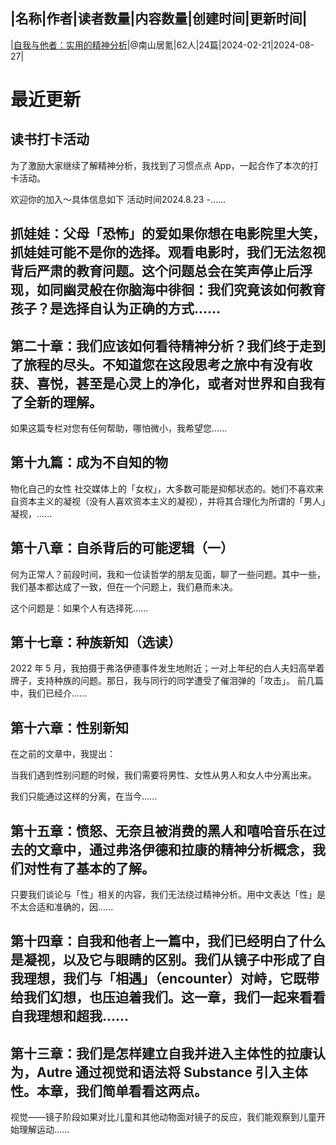|名称|作者|读者数量|内容数量|创建时间|更新时间|
---
|[自我与他者：实用的精神分析](https://xiaobot.net/p/Psychoanalysis?refer=0b133df9-27dc-423b-8101-639049001c13)|@南山居氪|62人|24篇|2024-02-21|2024-08-27|

# 最近更新
## 读书打卡活动
为了激励大家继续了解精神分析，我找到了习惯点点 App，一起合作了本次的打卡活动。

欢迎你的加入～具体信息如下
活动时间2024.8.23 -......
## 抓娃娃：父母「恐怖」的爱如果你想在电影院里大笑，抓娃娃可能不是你的选择。观看电影时，我们无法忽视背后严肃的教育问题。这个问题总会在笑声停止后浮现，如同幽灵般在你脑海中徘徊：我们究竟该如何教育孩子？是选择自认为正确的方式......
## 第二十章：我们应该如何看待精神分析？我们终于走到了旅程的尽头。不知道您在这段思考之旅中有没有收获、喜悦，甚至是心灵上的净化，或者对世界和自我有了全新的理解。

如果这篇专栏对您有任何帮助，哪怕微小，我希望您......
## 第十九篇：成为不自知的物

物化自己的女性
社交媒体上的「女权」，大多数可能是抑郁状态的。她们不喜欢来自资本主义的凝视（没有人喜欢资本主义的凝视），并将其合理化为所谓的「男人」凝视，......
## 第十八章：自杀背后的可能逻辑（一）
何为正常人？前段时间，我和一位读哲学的朋友见面，聊了一些问题。其中一些，我们基本都达成了一致，但在一个问题上，我们悬而未决。

这个问题是：如果个人有选择死......
## 第十七章：种族新知（选读）
2022 年 5 月，我拍摄于弗洛伊德事件发生地附近；一对上年纪的白人夫妇高举着牌子，支持种族的问题。那日，我与同行的同学遭受了催泪弹的「攻击」。
前几篇中，我们已经介......
## 第十六章：性别新知
在之前的文章中，我提出：

当我们遇到性别问题的时候，我们需要将男性、女性从男人和女人中分离出来。

我们只能通过这样的分离，在当今......
## 第十五章：愤怒、无奈且被消费的黑人和嘻哈音乐在过去的文章中，通过弗洛伊德和拉康的精神分析概念，我们对性有了基本的了解。

只要我们谈论与「性」相关的内容，我们无法绕过精神分析。用中文表达「性」是不太合适和准确的，因......
## 第十四章：自我和他者上一篇中，我们已经明白了什么是凝视，以及它与眼睛的区别。我们从镜子中形成了自我理想，我们与「相遇」（encounter）对峙，它既带给我们幻想，也压迫着我们。这一章，我们一起来看看自我理想和超我......
## 第十三章：我们是怎样建立自我并进入主体性的拉康认为，Autre 通过视觉和语法将 Substance 引入主体性。本章，我们简单看看这两点。
视觉——镜子阶段如果对比儿童和其他动物面对镜子的反应，我们能观察到儿童开始理解运动......

